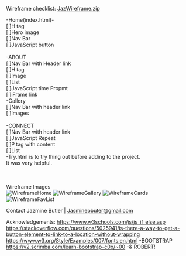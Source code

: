
Wireframe checklist:
[JazWireframe.zip](https://github.com/user-attachments/files/16243080/JazWireframe.zip)

-Home(index.html)-<br>
[ ]H tag<br>
[ ]Hero image<br>
[ ]Nav Bar<br>
[ ]JavaScript button<br>
<br>
-ABOUT<br>
[ ]Nav Bar with Header link<br>
[ ]H tag<br>
[ ]Image<br>
[ ]List<br>
[ ]JavaScript time Propmt<br>
[ ]iFrame link
<br>
-Gallery<br>
[ ]Nav Bar with header link<br>
[ ]Images<br>
<br>
-CONNECT<br>
[ ]Nav Bar with header link<br>
[ ]JavaScript Repeat<br>
[ ]P tag with content<br>
[ ]List
<br>
-Try.html is to try thing out before adding to the project.
<br>It was very helpful.

<br><br>
Wireframe Images
<br>
![WireframeHome](https://github.com/user-attachments/assets/5b8318ab-5058-481d-877b-b6da07ddb721)
![WireframeGallery](https://github.com/user-attachments/assets/5334c284-c667-4a54-80a9-fb3f9c2deb60)
![WireframeCards](https://github.com/user-attachments/assets/070ded07-acb1-40dd-9720-268ac06284d8)
![WireframeFavList](https://github.com/user-attachments/assets/956d071b-fad2-47f0-85c9-f96163698b72)

Contact
Jazmine Butler | Jasminepbuter@gmail.com

Acknowledgements:
https://www.w3schools.com/js/js_if_else.asp
https://stackoverflow.com/questions/5025941/is-there-a-way-to-get-a-button-element-to-link-to-a-location-without-wrapping
https://www.w3.org/Style/Examples/007/fonts.en.html
-BOOTSTRAP
https://v2.scrimba.com/learn-bootstrap-c0o/~00
-& ROBERT!

